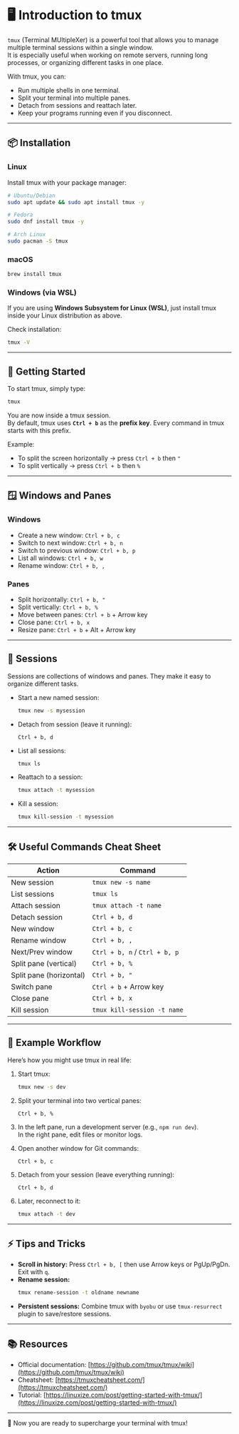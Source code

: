 # 🖥️ Introduction to tmux

`tmux` (Terminal MUltipleXer) is a powerful tool that allows you to manage multiple terminal sessions within a single window.  
It is especially useful when working on remote servers, running long processes, or organizing different tasks in one place.

With tmux, you can:
- Run multiple shells in one terminal.
- Split your terminal into multiple panes.
- Detach from sessions and reattach later.
- Keep your programs running even if you disconnect.

---

## 📦 Installation

### Linux
Install tmux with your package manager:

```bash
# Ubuntu/Debian
sudo apt update && sudo apt install tmux -y
```

```bash
# Fedora
sudo dnf install tmux -y
```

```bash
# Arch Linux
sudo pacman -S tmux
```

### macOS

```bash
brew install tmux
```

### Windows (via WSL)
If you are using **Windows Subsystem for Linux (WSL)**, just install tmux inside your Linux distribution as above.

Check installation:
```bash
tmux -V
```

---

## 🚀 Getting Started

To start tmux, simply type:

```bash
tmux
```

You are now inside a tmux session.  
By default, tmux uses **`Ctrl + b`** as the **prefix key**. Every command in tmux starts with this prefix.

Example:
- To split the screen horizontally → press `Ctrl + b` then `"`
- To split vertically → press `Ctrl + b` then `%`

---

## 🪟 Windows and Panes

### Windows
- Create a new window: `Ctrl + b, c`
- Switch to next window: `Ctrl + b, n`
- Switch to previous window: `Ctrl + b, p`
- List all windows: `Ctrl + b, w`
- Rename window: `Ctrl + b, ,`

### Panes
- Split horizontally: `Ctrl + b, "`
- Split vertically: `Ctrl + b, %`
- Move between panes: `Ctrl + b` + Arrow key
- Close pane: `Ctrl + b, x`
- Resize pane: `Ctrl + b` + Alt + Arrow key

---

## 📂 Sessions

Sessions are collections of windows and panes. They make it easy to organize different tasks.

- Start a new named session:
  ```bash
  tmux new -s mysession
  ```

- Detach from session (leave it running):
  ```
  Ctrl + b, d
  ```

- List all sessions:
  ```bash
  tmux ls
  ```

- Reattach to a session:
  ```bash
  tmux attach -t mysession
  ```

- Kill a session:
  ```bash
  tmux kill-session -t mysession
  ```

---

## 🛠️ Useful Commands Cheat Sheet

| Action | Command |
|--------|----------|
| New session | `tmux new -s name` |
| List sessions | `tmux ls` |
| Attach session | `tmux attach -t name` |
| Detach session | `Ctrl + b, d` |
| New window | `Ctrl + b, c` |
| Rename window | `Ctrl + b, ,` |
| Next/Prev window | `Ctrl + b, n` / `Ctrl + b, p` |
| Split pane (vertical) | `Ctrl + b, %` |
| Split pane (horizontal) | `Ctrl + b, "` |
| Switch pane | `Ctrl + b` + Arrow key |
| Close pane | `Ctrl + b, x` |
| Kill session | `tmux kill-session -t name` |

---

## 🎯 Example Workflow

Here’s how you might use tmux in real life:

1. Start tmux:
   ```bash
   tmux new -s dev
   ```

2. Split your terminal into two vertical panes:
   ```
   Ctrl + b, %
   ```

3. In the left pane, run a development server (e.g., `npm run dev`).  
   In the right pane, edit files or monitor logs.

4. Open another window for Git commands:  
   ```
   Ctrl + b, c
   ```

5. Detach from your session (leave everything running):  
   ```
   Ctrl + b, d
   ```

6. Later, reconnect to it:
   ```bash
   tmux attach -t dev
   ```

---

## ⚡ Tips and Tricks

- **Scroll in history:** Press `Ctrl + b, [` then use Arrow keys or PgUp/PgDn. Exit with `q`.
- **Rename session:**  
  ```bash
  tmux rename-session -t oldname newname
  ```
- **Persistent sessions:** Combine tmux with `byobu` or use `tmux-resurrect` plugin to save/restore sessions.

---

## 📚 Resources

- Official documentation: [https://github.com/tmux/tmux/wiki](https://github.com/tmux/tmux/wiki)
- Cheatsheet: [https://tmuxcheatsheet.com/](https://tmuxcheatsheet.com/)
- Tutorial: [https://linuxize.com/post/getting-started-with-tmux/](https://linuxize.com/post/getting-started-with-tmux/)

---

🚀 Now you are ready to supercharge your terminal with tmux!
